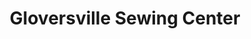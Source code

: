 ---
title: "Gloversville Sewing Center"
url: /gloversville/gloversville-sewing-center/
shop: fabric
---
